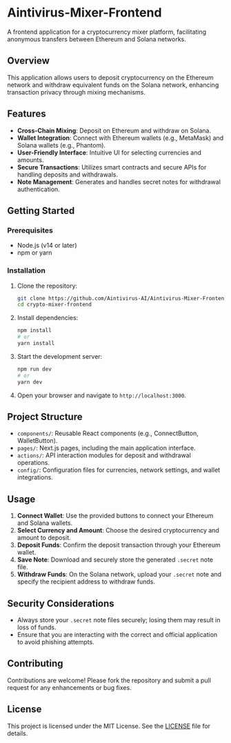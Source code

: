 # Aintivirus-Mixer-Frontend

A frontend application for a cryptocurrency mixer platform, facilitating anonymous transfers between Ethereum and Solana networks.

## Overview

This application allows users to deposit cryptocurrency on the Ethereum network and withdraw equivalent funds on the Solana network, enhancing transaction privacy through mixing mechanisms.

## Features

- **Cross-Chain Mixing**: Deposit on Ethereum and withdraw on Solana.
- **Wallet Integration**: Connect with Ethereum wallets (e.g., MetaMask) and Solana wallets (e.g., Phantom).
- **User-Friendly Interface**: Intuitive UI for selecting currencies and amounts.
- **Secure Transactions**: Utilizes smart contracts and secure APIs for handling deposits and withdrawals.
- **Note Management**: Generates and handles secret notes for withdrawal authentication.

## Getting Started

### Prerequisites

- Node.js (v14 or later)
- npm or yarn

### Installation

1. Clone the repository:

   ```bash
   git clone https://github.com/Aintivirus-AI/Aintivirus-Mixer-Frontend.git
   cd crypto-mixer-frontend
   ```


2. Install dependencies:

   ```bash
   npm install
   # or
   yarn install
   ```


3. Start the development server:

   ```bash
   npm run dev
   # or
   yarn dev
   ```


4. Open your browser and navigate to `http://localhost:3000`.

## Project Structure

- `components/`: Reusable React components (e.g., ConnectButton, WalletButton).
- `pages/`: Next.js pages, including the main application interface.
- `actions/`: API interaction modules for deposit and withdrawal operations.
- `config/`: Configuration files for currencies, network settings, and wallet integrations.

## Usage

1. **Connect Wallet**: Use the provided buttons to connect your Ethereum and Solana wallets.
2. **Select Currency and Amount**: Choose the desired cryptocurrency and amount to deposit.
3. **Deposit Funds**: Confirm the deposit transaction through your Ethereum wallet.
4. **Save Note**: Download and securely store the generated `.secret` note file.
5. **Withdraw Funds**: On the Solana network, upload your `.secret` note and specify the recipient address to withdraw funds.

## Security Considerations

- Always store your `.secret` note files securely; losing them may result in loss of funds.
- Ensure that you are interacting with the correct and official application to avoid phishing attempts.

## Contributing

Contributions are welcome! Please fork the repository and submit a pull request for any enhancements or bug fixes.

## License

This project is licensed under the MIT License. See the [LICENSE](LICENSE) file for details.